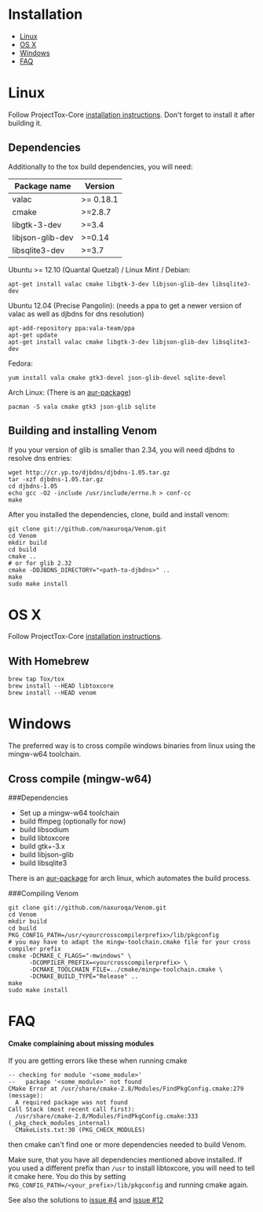 Installation
============
- [Linux](#linux)
- [OS X](#os-x)
- [Windows](#windows)
- [FAQ](#faq)

Linux
=====

Follow ProjectTox-Core [installation instructions](https://github.com/irungentoo/ProjectTox-Core/blob/master/INSTALL.md#linux).
Don't forget to install it after building it.

Dependencies
------------

Additionally to the tox build dependencies, you will need:

| Package name     | Version   |
|------------------|-----------|
| valac            | >= 0.18.1 |
| cmake            | >=2.8.7   |
| libgtk-3-dev     | >=3.4     |
| libjson-glib-dev | >=0.14    |
| libsqlite3-dev   | >=3.7     |


Ubuntu >= 12.10 (Quantal Quetzal) / Linux Mint / Debian:

    apt-get install valac cmake libgtk-3-dev libjson-glib-dev libsqlite3-dev

Ubuntu 12.04 (Precise Pangolin): (needs a ppa to get a newer version of valac as well as djbdns for dns resolution)

    apt-add-repository ppa:vala-team/ppa
    apt-get update
    apt-get install valac cmake libgtk-3-dev libjson-glib-dev libsqlite3-dev

Fedora:

    yum install vala cmake gtk3-devel json-glib-devel sqlite-devel

Arch Linux: (There is an [aur-package](https://aur.archlinux.org/packages/venom-git))

    pacman -S vala cmake gtk3 json-glib sqlite

Building and installing Venom
-----------------------------

If you your version of glib is smaller than 2.34, you will need djbdns to resolve dns entries:

    wget http://cr.yp.to/djbdns/djbdns-1.05.tar.gz
    tar -xzf djbdns-1.05.tar.gz
    cd djbdns-1.05
    echo gcc -O2 -include /usr/include/errno.h > conf-cc
    make

After you installed the dependencies, clone, build and install venom:

    git clone git://github.com/naxuroqa/Venom.git
    cd Venom
    mkdir build
    cd build
    cmake ..
    # or for glib 2.32
    cmake -DDJBDNS_DIRECTORY="<path-to-djbdns>" ..
    make
    sudo make install

OS X
====

Follow ProjectTox-Core [installation instructions](https://github.com/irungentoo/ProjectTox-Core/blob/master/INSTALL.md#os-x).

With Homebrew
-------------

    brew tap Tox/tox
    brew install --HEAD libtoxcore
    brew install --HEAD venom

Windows
=======

The preferred way is to cross compile windows binaries from linux using the mingw-w64 toolchain.

Cross compile (mingw-w64)
-------------------------

###Dependencies
* Set up a mingw-w64 toolchain
* build ffmpeg (optionally for now)
* build libsodium
* build libtoxcore
* build gtk+-3.x
* build libjson-glib
* build libsqlite3

There is an [aur-package](https://aur.archlinux.org/packages/mingw-w64-venom-git) for arch linux, which automates the build process.

###Compiling Venom

    git clone git://github.com/naxuroqa/Venom.git
    cd Venom
    mkdir build
    cd build
    PKG_CONFIG_PATH=/usr/<yourcrosscompilerprefix>/lib/pkgconfig
    # you may have to adapt the mingw-toolchain.cmake file for your cross compiler prefix
    cmake -DCMAKE_C_FLAGS="-mwindows" \
          -DCOMPILER_PREFIX=<yourcrosscompilerprefix> \
          -DCMAKE_TOOLCHAIN_FILE=../cmake/mingw-toolchain.cmake \
          -DCMAKE_BUILD_TYPE="Release" ..
    make
    sudo make install

FAQ
===
#### Cmake complaining about missing modules
If you are getting errors like these when running cmake

    -- checking for module '<some_module>'
    --   package '<some_module>' not found
    CMake Error at /usr/share/cmake-2.8/Modules/FindPkgConfig.cmake:279 (message):
      A required package was not found
    Call Stack (most recent call first):
      /usr/share/cmake-2.8/Modules/FindPkgConfig.cmake:333 (_pkg_check_modules_internal)
      CMakeLists.txt:30 (PKG_CHECK_MODULES)

then cmake can't find one or more dependencies needed to build Venom.

Make sure, that you have all dependencies mentioned above installed.
If you used a different prefix than ``/usr`` to install libtoxcore, you will need to tell it cmake here.
You do this by setting ``PKG_CONFIG_PATH=/<your_prefix>/lib/pkgconfig`` and running cmake again.

See also the solutions to [issue #4](https://github.com/naxuroqa/Venom/issues/4) and [issue #12](https://github.com/naxuroqa/Venom/issues/12)

